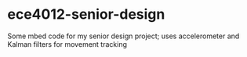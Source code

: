 # ece4012-senior-design
Some mbed code for my senior design project; uses accelerometer and Kalman filters for movement tracking
